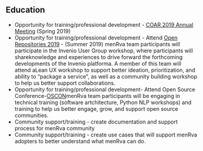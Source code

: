## Education 
* Opportunity for training/professional development - [COAR 2019 Annual Meeting](https://www.coar-repositories.org/community/events/coar-annual-meeting-2019/) (Spring 2019)
* Opportunity for training/professional development -  Attend [Open Repositories 2019](https://or2019.blogs.uni-hamburg.de/) - (Summer 2019) menRva team participants will participate in the Invenio User Group workshop, where participants will shareknowledge and experiences to drive forward the forthcoming developments of the Invenio platforma. A member of this team will attend aLean UX workshop to support better ideation, prioritization, and ability to “package a service", as well as a community building workshop to help us better support collaborations.
* Opportunity for training/professional development- Attend Open Source Conference-[OSCON](https://conferences.oreilly.com/oscon/oscon-or)menRva team participants will be engaging in technical training (software artchitecture, Python NLP workshops) and training to help us better engage, grow, and support open source communities. 
* Community support/training - create documentation and support process for menRva community
* Community support/training - create use cases that will support menRva adopters to better understand what menRva can do. 

